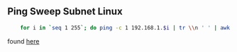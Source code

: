 ## Ping Sweep Subnet Linux
```bash
    for i in `seq 1 255`; do ping -c 1 192.168.1.$i | tr \\n ' ' | awk '/1 received/ {print $2}'; done
```

found [here](http://etherealmind.com/tech-notes-ping-sweep-ip-subnet/)
